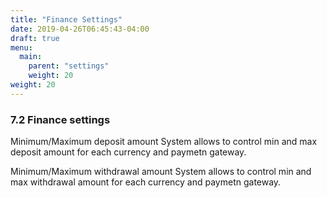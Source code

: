 ```yaml
---
title: "Finance Settings"
date: 2019-04-26T06:45:43-04:00
draft: true
menu:
  main:
    parent: "settings"
    weight: 20
weight: 20
---
```


### 7.2 Finance settings

Minimum/Maximum deposit amount
System allows to control min and max deposit amount for each currency and paymetn gateway.

Minimum/Maximum  withdrawal amount
System allows to control min and max withdrawal amount for each currency and paymetn gateway.
